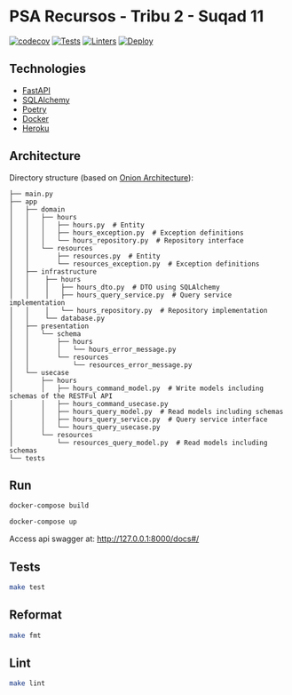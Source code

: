# PSA Recursos - Tribu 2 - Suqad 11
[![codecov](https://codecov.io/gh/mpata2000/PSA-Recursos-Tribu2/branch/main/graph/badge.svg?token=T726IGKKWO)](https://codecov.io/gh/mpata2000/PSA-Recursos-Tribu2) [![Tests](https://github.com/mpata2000/PSA-Recursos-Tribu2/actions/workflows/test.yml/badge.svg)](https://github.com/mpata2000/PSA-Recursos-Tribu2/actions/workflows/test.yml) [![Linters](https://github.com/mpata2000/PSA-Recursos-Tribu2/actions/workflows/linters.yml/badge.svg)](https://github.com/mpata2000/PSA-Recursos-Tribu2/actions/workflows/linters.yml) [![Deploy](https://github.com/mpata2000/PSA-Recursos-Tribu2/actions/workflows/deploy.yml/badge.svg)](https://github.com/mpata2000/PSA-Recursos-Tribu2/actions/workflows/deploy.yml)


## Technologies

* [FastAPI](https://fastapi.tiangolo.com/)
* [SQLAlchemy](https://www.sqlalchemy.org/)
* [Poetry](https://python-poetry.org/)
* [Docker](https://www.docker.com/)
* [Heroku](https://www.heroku.com/)

## Architecture

Directory structure (based on [Onion Architecture](https://jeffreypalermo.com/2008/07/the-onion-architecture-part-1/)):

```tree
├── main.py
├── app
│   ├── domain
│   │   ├── hours
│   │   │   ├── hours.py  # Entity
│   │   │   ├── hours_exception.py  # Exception definitions
│   │   │   └── hours_repository.py  # Repository interface
│   │   └── resources
│   │       ├── resources.py  # Entity
│   │       └── resources_exception.py  # Exception definitions
│   ├── infrastructure
│   │    ├── hours
│   │    │   ├── hours_dto.py  # DTO using SQLAlchemy
│   │    │   ├── hours_query_service.py  # Query service implementation
│   │    │   └── hours_repository.py  # Repository implementation
│   │    └── database.py
│   ├── presentation
│   │   └── schema
│   │       ├── hours
│   │       │   └── hours_error_message.py
│   │       └── resources
│   │           └── resources_error_message.py
│   └── usecase
│       ├── hours
│       │   ├── hours_command_model.py  # Write models including schemas of the RESTFul API
│       │   ├── hours_command_usecase.py
│       │   ├── hours_query_model.py  # Read models including schemas
│       │   ├── hours_query_service.py  # Query service interface
│       │   └── hours_query_usecase.py
│       └── resources
│           └── resources_query_model.py  # Read models including schemas
└── tests
```

## Run
``` bash
docker-compose build

docker-compose up
```

Access api swagger at: http://127.0.0.1:8000/docs#/

## Tests
``` bash
make test
```

## Reformat
``` bash
make fmt
```

## Lint
``` bash
make lint
```
